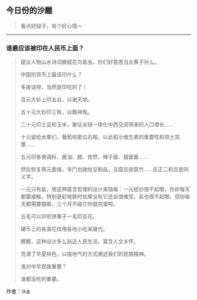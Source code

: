 ## 今日份的沙雕

> 看点好段子，有个好心情～


 
---

### 谁最应该被印在人民币上面？

> 提议人物山水诗词歌赋花鸟鱼虫，你们好意思当炎黄子孙么。
> 
> 中国的货币上最该印什么？
> 
> 多废话呀，当然是印吃的了！
> 
> 百元大钞上印五谷，以谢天地。
> 
> 五十元大钞印三牲，以敬神鬼。
> 
> 二十元印土豆和玉米，象征全球一体化中西交流带来的人口增长......
> 
> 十元留给水果们，葡萄哈密瓜石榴，以此昭示维生素的重要性和领土完整......
> 
> 五元印各类调料，酱油、醋、孜然、辣子面、甜面酱......
> 
> 然后恢复两元面值，专门划拨给豆制品，豆腐豆皮腐竹......反正二和豆是同义字。
> 
> 一元只有盐，用这种富含哲理的设计来隐喻：一元纸钞很不起眼，你却每天都要接触，特别是赶地铁时如果没有它还会很难受。盐也很不起眼，但你每天都需要摄取，三个月不碰它你就完蛋啦。
> 
> 五毛可以印煎饼果子一毛印豆花。
> 
> 硬币上的各类花纹用各地小吃来替代。
> 
> 瞧瞧，这种设计多么贴近人民生活，富含人文关怀。
> 
> 充满了华夏特色，以接地气的方式阐述我们的民族精神。
> 
> 谁对中华民族重要？
> 
> 谁都没吃的重要。


作者：`沃金`